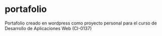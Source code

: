 # portafolio
 Portafolio creado en wordpress como proyecto personal para el curso de Desarrollo de Aplicaciones Web (CI-0137)
